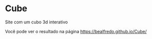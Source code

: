 # Cube

Site com um cubo 3d interativo

Você pode ver o resultado na página https://bealfredo.github.io/Cube/
